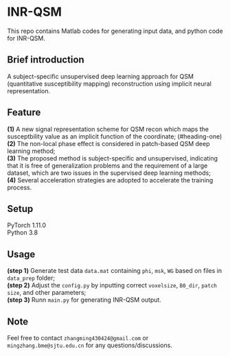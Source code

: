 # INR-QSM
This repo contains Matlab codes for generating input data, and python code for INR-QSM. 

## Brief introduction 
A subject-specific unsupervised deep learning approach for QSM (quantitative susceptibility mapping) reconstruction using implicit neural representation.
## Feature   
**(1)** A new signal representation scheme for QSM recon which maps the susceptbility value as an implicit function of the coordinate;  (#heading-one)
**(2)** The non-local phase effect is considered in patch-based QSM deep learning method;  
**(3)** The proposed method is subject-specific and unsupervised, indicating that it is free of generalization problems and the requirement of a large dataset, which are two issues in the supervised deep learning methods;  
**(4)** Several acceleration strategies are adopted to accelerate the training process.


## Setup   
PyTorch 1.11.0  
Python 3.8

## Usage
**(step 1)** Generate test data `data.mat` containing `phi`, `msk`, `WG` based on files in `data_prep` folder;  
**(step 2)** Adjust the `config.py` by inputting correct `voxelsize`, `B0_dir`, `patch size`, and other parameters;  
**(step 3)** Runn `main.py` for generating INR-QSM output.

## Note
Feel free to contact `zhangming430424@gmail.com` or `mingzhang.bme@sjtu.edu.cn` for any questions/discussions.


